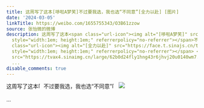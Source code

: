 ```yaml
---
title: 这周写了这本[哆啦A梦笑]不过要我选，我也选“不同意”[全力以赴] [图片]
date: '2024-03-05'
linkTitle: https://weibo.com/1655755343/O3B61zzow
source: 张怡微的微博
description: 这周写了这本<span class="url-icon"><img alt="[哆啦A梦笑]" src="https://h5.sinaimg.cn/m/emoticon/icon/doraemon/dr_10xiao-18fff9f7d5.png"
  style="width:1em; height:1em;" referrerpolicy="no-referrer"></span>不过要我选，我也选“不同意”<span
  class="url-icon"><img alt="[全力以赴]" src="https://face.t.sinajs.cn/t4/appstyle/expression/ext/normal/d9/2023_fighting_org.png"
  style="width:1em; height:1em;" referrerpolicy="no-referrer"></span> <img style=""
  src="https://tvax4.sinaimg.cn/large/62b0d24fly1hng43r6jhvj20u0140wm7.jpg" referrerpolicy="no-referrer"><br><br>
  ...
disable_comments: true
---
```

这周写了这本<span class="url-icon"><img alt="[哆啦A梦笑]" src="https://h5.sinaimg.cn/m/emoticon/icon/doraemon/dr_10xiao-18fff9f7d5.png" style="width:1em; height:1em;" referrerpolicy="no-referrer"></span>不过要我选，我也选“不同意”<span class="url-icon"><img alt="[全力以赴]" src="https://face.t.sinajs.cn/t4/appstyle/expression/ext/normal/d9/2023_fighting_org.png" style="width:1em; height:1em;" referrerpolicy="no-referrer"></span> <img style="" src="https://tvax4.sinaimg.cn/large/62b0d24fly1hng43r6jhvj20u0140wm7.jpg" referrerpolicy="no-referrer"><br><br> ...